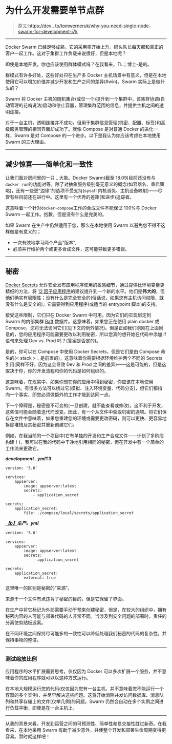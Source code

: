 # 为什么开发需要单节点群

> 原文:[https://dev . to/tomwerneruk/why-you-need-single-node-swarm-for-development-i7k](https://dev.to/tomwerneruk/why-you-need-single-node-swarm-for-development-i7k)

* * *

Docker Swarm 已经足够成熟，它的采用率开始上升。码头队长每天都和真正的客户一起工作。这对于集群工作负载来说很好，但是本地呢？

即使是本地开发，你也应该使用群体模式吗？在我看来，TL；博士-是的。

群模式有许多好处，这些好处只在生产多 Docker 主机场景中有意义，但是在本地使用它可以增加价值并减少开发和生产之间的差异(#win)。Swarm 实际上是做什么的？

Swarm 将 Docker 主机的随机集合(或仅一个)提升到一个集群中，该集群协调(自动管理的花哨说法)启动和停止容器，管理集群范围的信息，并提供主机之间的透明连接。

对于一台主机，透明连接并不成功，但用于集群信息管理(机密、配置、标签)和高级服务管理的相同界面却成功了。就像 Compose 是对普通 Docker 的进化一样，Swarm 是对 Compose 的一个进步。以下是我认为你应该考虑在本地使用 Swarm 的三大理由。

* * *

## 减少惊喜——简单化和一致性

让我们面对房间里的一只 _ 大象。Docker Swarm(截至 18.09)目前还没有与`docker run`的功能对等。除了对抽象服务级别毫无意义的概念(如容器名、重启策略)，还有一些更“边缘”的选项不受支持(sysctl 内核调优、主机设备映射)——尽管有些目前还在进行中。这里有一个优秀的差距(和进步)追踪者。

这意味着一个针对`docker-compose`工作的合成文件不能保证 100%与 Docker Swarm 一起工作。抱歉，但是没有什么是完美的。

如果 Swarm 在生产中仍然适用于您，那么在本地使用 Swarm 以避免您不得不这样做是有意义的；

*   一次有效地学习两个产品“版本”,
*   必须并行维护两个或更多合成文件，这可能导致更多错误。

* * *

## 秘密

[Docker Secrets](https://docs.docker.com/engine/swarm/secrets/) 允许安全发布应用程序使用的敏感细节，通过提供比环境变量更精细的方法，将 [12 因子应用程序](https://12factor.net/)的建议提升到一个新的水平。他们是**伟大的**，但他们确实有局限性；没有什么是完全安全的(俗话说，如果您有主机访问权限，就没有什么是安全的)，它需要得到应用程序(或适当的 entrypoint 脚本)的支持。

接受这些限制，它们只在 Docker Swarm 中可用，因为它们的实现绑定到 Swarm 的内部集群 [Raft](https://docs.docker.com/engine/swarm/raft/) 数据库。这意味着，如果您正在使用 plain docker 或 Compose，您将无法访问它们(见下文的例外情况)。但是正如我们刚刚在上面同意的，您的应用程序可能需要更改以利用秘密，所以您真的想开始在代码中添加 if 语句来处理 Dev vs. Prod 吗？(答案是否定的)。

是的，你可以在 Compose 中使用 Docker Secrets，但是它们是由 Compose 命名的(< stack > _ 是前置的)，这意味着你需要根据环境维护两个不同的 Secrets 引用(同样不好，因为这会导致 Dev 和 Prod 之间的差异)——这是可能的，但是这取决于你，你的开发流程和你的代码是如何组织的。

这意味着，在现实中，如果你想在你的应用中得到秘密，你应该在本地使用 Swarm。有很多方法可以绕过它(模拟、注入环境变量、代码分支)，但它们都指向一个事实，即您必须做额外的工作才能到达同一点。

下一个障碍是，秘密是不可变的(一旦创建，就不能查看或修改)。这不利于开发，这些值可能会随着迭代而改变。因此，有一个从文件中获取机密的选项。将它们保存在文件中意味着，如果您重建您的环境或需要更改密码，则可以更快、更容易地拆除堆栈及其秘密并重新创建它们。

例如，在我当前的一个项目中(它有单独的开发和生产合成文件——计划了多阶段构建！)，我可以在我的代码中干净地引用相同的秘密，但在开发中有一个简单的工作流来更改它。

***development . yml*T3** 

```
version: '3.6'

services:
    appserver:    
        image: appserver:latest    
        secrets:      
            - application_secret

secrets:  
    application_secret:    
        file: ./compose/local/secrets/application_secret 
```

***[【p】](https://fluffycloudsandlines.blog/why-you-need-single-node-swarm/development.yml)生产。yml***

```
version: '3.6'

services:
    appserver:    
        image: appserver:latest    
        secrets:      
            - application_secret

secrets:  
    application_secret:    
        external: true 
```

这里唯一的区别是秘密的“来源”。

来源于一个文件有点违背了秘密的目的，但是它保留了界面。

在生产中将它标记为外部需要手动干预来创建秘密，但是，在较大的组织中，拥有秘密内容的人可能与部署代码的人非常不同。当涉及到安全问题的部署时，责任的分离使剪贴板远离。

在不同环境之间保持尽可能多的一致性可以降低处理我们秘密的代码的复杂性，并保持事物的整洁。

* * *

### 测试缩放比例

应用程序的水平扩展需要思考。仅仅因为 Docker 可以多次扩展一个服务，并不意味着你的应用程序就可以以这种方式运行。

在本地大规模运行您的代码(仅仅因为您有一台主机，并不意味着您不能运行一个容器的多个实例)，并尽早解决这些问题。这将开始消除并发访问数据库、消息队列和共享存储上的文件(仅举几例)的问题。Swarm 仍然会自动在多个实例之间进行负载平衡，即使是在一台主机上。

* * *

从我的背景来看，开发到运营之间的可预测性、简单性和易交接性胜过新奇。在我看来，在本地采用 Swarm 有助于减少意外，并使整个开发和部署生命周期变得更容易。暂时就这样吧！